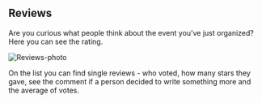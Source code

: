 ## Reviews

Are you curious what people think about the event you've just organized? Here you can see the rating.

<img src="/images/reviews1.svg" alt="Reviews-photo"/>

On the list you can find single reviews - who voted, how many stars they gave, see the comment if a person decided to write something more and the average of votes.
